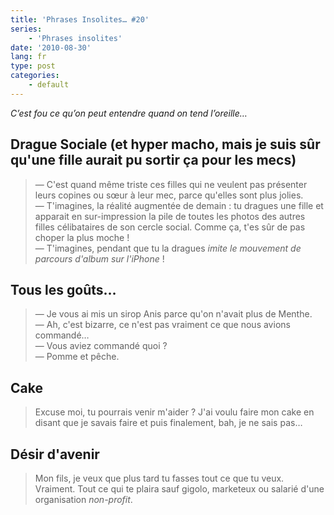 ```yaml
---
title: 'Phrases Insolites… #20'
series:
    - 'Phrases insolites'
date: '2010-08-30'
lang: fr
type: post
categories:
    - default
---
```


_C’est fou ce qu’on peut entendre quand on tend l’oreille…_

<!-- more -->

## Drague Sociale (et hyper macho, mais je suis sûr qu'une fille aurait pu sortir ça pour les mecs)

> — C'est quand même triste ces filles qui ne veulent pas présenter leurs copines ou sœur à leur mec, parce qu'elles sont plus jolies.  
> — T'imagines, la réalité augmentée de demain&nbsp;: tu dragues une fille et apparait en sur-impression la pile de toutes les photos des autres filles célibataires de son cercle social. Comme ça, t'es sûr de pas choper la plus moche&nbsp;!  
> — T'imagines, pendant que tu la dragues *imite le mouvement de parcours d'album sur l'iPhone*&nbsp;!

## Tous les goûts…

> — Je vous ai mis un sirop Anis parce qu'on n'avait plus de Menthe.  
> — Ah, c'est bizarre, ce n'est pas vraiment ce que nous avions commandé…  
> — Vous aviez commandé quoi&nbsp;?  
> — Pomme et pêche.

## Cake

> Excuse moi, tu pourrais venir m'aider&nbsp;? J'ai voulu faire mon cake en disant que je savais faire et puis finalement, bah, je ne sais pas…

## Désir d'avenir

> Mon fils, je veux que plus tard tu fasses tout ce que tu veux. Vraiment. Tout ce qui te plaira sauf gigolo, marketeux ou salarié d'une organisation <em lang="en">non-profit</em>.
